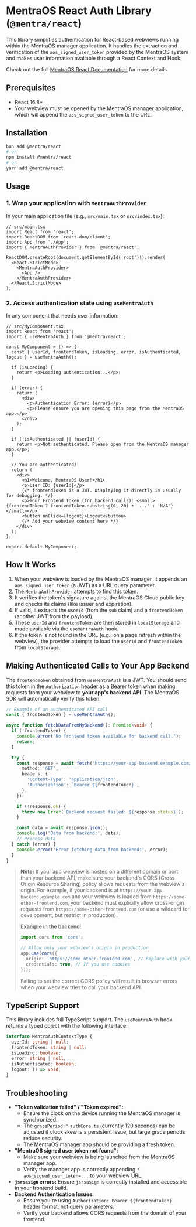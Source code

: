 # MentraOS React Auth Library (`@mentra/react`)

This library simplifies authentication for React-based webviews running within the MentraOS manager application. It handles the extraction and verification of the `aos_signed_user_token` provided by the MentraOS system and makes user information available through a React Context and Hook.

Check out the full [MentraOS React Documentation](https://docs.mentra.glass/react-webviews) for more details.

## Prerequisites

-   React 16.8+
-   Your webview must be opened by the MentraOS manager application, which will append the `aos_signed_user_token` to the URL.

## Installation

```bash
bun add @mentra/react
# or
npm install @mentra/react
# or
yarn add @mentra/react
```

## Usage

### 1. Wrap your application with `MentraAuthProvider`

In your main application file (e.g., `src/main.tsx` or `src/index.tsx`):

```tsx
// src/main.tsx
import React from 'react';
import ReactDOM from 'react-dom/client';
import App from './App';
import { MentraAuthProvider } from '@mentra/react';

ReactDOM.createRoot(document.getElementById('root')!).render(
  <React.StrictMode>
    <MentraAuthProvider>
      <App />
    </MentraAuthProvider>
  </React.StrictMode>
);
```

### 2. Access authentication state using `useMentraAuth`

In any component that needs user information:

```tsx
// src/MyComponent.tsx
import React from 'react';
import { useMentraAuth } from '@mentra/react';

const MyComponent = () => {
  const { userId, frontendToken, isLoading, error, isAuthenticated, logout } = useMentraAuth();

  if (isLoading) {
    return <p>Loading authentication...</p>;
  }

  if (error) {
    return (
      <div>
        <p>Authentication Error: {error}</p>
        <p>Please ensure you are opening this page from the MentraOS app.</p>
      </div>
    );
  }

  if (!isAuthenticated || !userId) {
    return <p>Not authenticated. Please open from the MentraOS manager app.</p>;
  }

  // You are authenticated!
  return (
    <div>
      <h1>Welcome, MentraOS User!</h1>
      <p>User ID: {userId}</p>
      {/* frontendToken is a JWT. Displaying it directly is usually for debugging. */}
      <p>Your Frontend Token (for backend calls): <small>{frontendToken ? frontendToken.substring(0, 20) + '...' : 'N/A'}</small></p>
      <button onClick={logout}>Logout</button>
      {/* Add your webview content here */}
    </div>
  );
};

export default MyComponent;
```

## How It Works

1.  When your webview is loaded by the MentraOS manager, it appends an `aos_signed_user_token` (a JWT) as a URL query parameter.
2.  The `MentraAuthProvider` attempts to find this token.
3.  It verifies the token's signature against the MentraOS Cloud public key and checks its claims (like issuer and expiration).
4.  If valid, it extracts the `userId` (from the `sub` claim) and a `frontendToken` (another JWT from the payload).
5.  These `userId` and `frontendToken` are then stored in `localStorage` and made available via the `useMentraAuth` hook.
6.  If the token is not found in the URL (e.g., on a page refresh within the webview), the provider attempts to load the `userId` and `frontendToken` from `localStorage`.

## Making Authenticated Calls to Your App Backend

The `frontendToken` obtained from `useMentraAuth` is a JWT. You should send this token in the `Authorization` header as a Bearer token when making requests from your webview to **your app's backend API**.  The MentraOS SDK will automatically verify this token.

```typescript
// Example of an authenticated API call
const { frontendToken } = useMentraAuth();

async function fetchDataFromMyBackend(): Promise<void> {
  if (!frontendToken) {
    console.error("No frontend token available for backend call.");
    return;
  }

  try {
    const response = await fetch('https://your-app-backend.example.com/api/data', {
      method: 'GET',
      headers: {
        'Content-Type': 'application/json',
        'Authorization': `Bearer ${frontendToken}`,
      },
    });

    if (!response.ok) {
      throw new Error(`Backend request failed: ${response.status}`);
    }

    const data = await response.json();
    console.log('Data from backend:', data);
    // Process data
  } catch (error) {
    console.error('Error fetching data from backend:', error);
  }
}
```

> **Note:**
> If your app webview is hosted on a different domain or port than your backend API, make sure your backend's CORS (Cross-Origin Resource Sharing) policy allows requests from the webview's origin.
> For example, if your backend is at `https://your-app-backend.example.com` and your webview is loaded from `https://some-other-frontend.com`, your backend must explicitly allow cross-origin requests from `https://some-other-frontend.com` (or use a wildcard for development, but restrict in production).
>
> **Example in the backend:**
> ```typescript
> import cors from 'cors';
>
> // Allow only your webview's origin in production
> app.use(cors({
>   origin: 'https://some-other-frontend.com', // Replace with your actual webview origin
>   credentials: true, // If you use cookies
> }));
> ```
>
> Failing to set the correct CORS policy will result in browser errors when your webview tries to call your backend API.


## TypeScript Support

This library includes full TypeScript support. The `useMentraAuth` hook returns a typed object with the following interface:

```typescript
interface MentraAuthContextType {
  userId: string | null;
  frontendToken: string | null;
  isLoading: boolean;
  error: string | null;
  isAuthenticated: boolean;
  logout: () => void;
}
```

## Troubleshooting

*   **"Token validation failed" / "Token expired":**
    *   Ensure the clock on the device running the MentraOS manager is synchronized.
    *   The `gracePeriod` in `authCore.ts` (currently 120 seconds) can be adjusted if clock skew is a persistent issue, but large grace periods reduce security.
    *   The MentraOS manager app should be providing a fresh token.
*   **"MentraOS signed user token not found":**
    *   Make sure your webview is being launched from the MentraOS manager app.
    *   Verify the manager app is correctly appending `?aos_signed_user_token=...` to your webview URL.
*   **`jsrsasign` errors:** Ensure `jsrsasign` is correctly installed and accessible in your frontend build.
*   **Backend Authentication Issues:**
    *   Ensure you're using `Authorization: Bearer ${frontendToken}` header format, not query parameters.
    *   Verify your backend allows CORS requests from the domain of your frontend.

